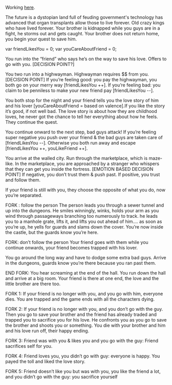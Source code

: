 Working [here](https://docs.google.com/document/d/1nAL5bXSQo4IRW6NVFwLOKeD79Jz_VIg4HOU2wfPvrqU/edit).

The future is a dystopian land full of feuding government's technology has advanced that organ transplants allow those to live forever. Old crazy kings who have lived forever. Your brother is kidnapped while you guys are in a fight, he storms out and gets caught. Your brother does not return home, you begin your quest to save him.

var friendLikesYou = 0;
var youCareAboutFriend = 0;

You run into the “friend” who says he’s on the way to save his love. Offers to go with you. [DECISION POINT?]

You two run into a highwayman. Highwayman requires $$ from you. [DECISION POINT] If you’re feeling good: you pay the highwayman, you both go on your merry way [friendLikesYou ++]. If you’re feeling bad: you claim to be penniless to make your new friend pay [friendLikesYou --].

You both stop for the night and your friend tells you the love story of him and his lover [youCareAboutFriend = based on valence].If you like the story it’s good, if not well bad. The love story is about how they are childhood loves, he never got the chance to tell her everything about how he feels. They continue the quest.

You continue onward to the next step, bad guys attack! If you’re feeling super negative you push over your friend & the bad guys are taken care of [friendLikesYou --]. Otherwise you both run away and escape [friendLikesYou ++, youLikeFriend ++].

You arrive at the walled city. Run through the marketplace, which is maze-like. In the marketplace, you are approached by a stranger who whispers that they can get you inside the fortress. [EMOTION BASED DECISION POINT] If negative, you don’t trust them & push past. If positive, you trust and follow them.

If your friend is still with you, they choose the opposite of what you do, now you’re separated.


FORK : follow the person
The person leads you through a sewer tunnel and up into the dungeons. He smiles winningly, winks, holds your arm as you wind through passageways branching too numerously to track. he leads you to a manhole grate, lifts it, and lifts you out ahead of him…. as soon as you’re up, he yells for guards and slams down the cover. You’re now inside the castle, but the guards know you’re here.

FORK: don’t follow the person
Your friend goes with them while you continue onwards, your friend becomes trapped with his lover.

You go around the long way and have to dodge some extra bad guys. Arrive in the dungeons, guards know you’re there because you ran past them.

END FORK:
You hear screaming at the end of the hall. You run down the hall and arrive at a big room. Your friend is there at one end, the love and the little brother are there too.

FORK 1: If your friend is no longer with you, and you go with him, everyone dies. You are trapped and the game ends with all the characters dying.

FORK 2: If your friend is no longer with you, and you don’t go with the guy.  Then you go to save your brother and the friend has already traded and trapped you to sacrifice you for his love. He confronts you as you go to save the brother and shoots you or something. You die with your brother and him and his love run off, their happy ending.  

FORK 3: Friend was with you & likes you and you go with the guy: Friend sacrifices self for you.

FORK 4: Friend loves you, you didn’t go with guy: everyone is happy. You payed the toll and liked the love story.

FORK 5: Friend doesn’t like you but was with you, you like the friend a lot, and you didn’t go with the guy: you sacrifice yourself
